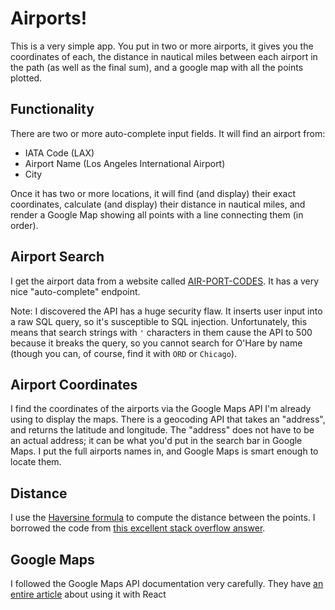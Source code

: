 # Airports!

This is a very simple app. You put in two or more airports, it gives you the coordinates of each, the distance in nautical miles between each airport in the path (as well as the final sum), and a google map with all the points plotted.

## Functionality

There are two or more auto-complete input fields. It will find an airport from:

- IATA Code (LAX)
- Airport Name (Los Angeles International Airport)
- City

Once it has two or more locations, it will find (and display) their exact coordinates, calculate (and display) their distance in nautical miles, and render a Google Map showing all points with a line connecting them (in order).

## Airport Search

I get the airport data from a website called [AIR-PORT-CODES](https://www.air-port-codes.com/). It has a very nice "auto-complete" endpoint.

Note: I discovered the API has a huge security flaw. It inserts user input into a raw SQL query, so it's susceptible to SQL injection. Unfortunately, this means that search strings with `'` characters in them cause the API to 500 because it breaks the query, so you cannot search for O'Hare by name (though you can, of course, find it with `ORD` or `Chicago`).

## Airport Coordinates

I find the coordinates of the airports via the Google Maps API I'm already using to display the maps. There is a geocoding API that takes an "address", and returns the latitude and longitude. The "address" does not have to be an actual address; it can be what you'd put in the search bar in Google Maps. I put the full airports names in, and Google Maps is smart enough to locate them.

## Distance

I use the [Haversine formula](https://en.wikipedia.org/wiki/Haversine_formula) to compute the distance between the points. I borrowed the code from [this excellent stack overflow answer](https://stackoverflow.com/a/27943).

## Google Maps

I followed the Google Maps API documentation very carefully. They have [an entire article](https://developers.google.com/maps/documentation/javascript/react-map) about using it with React
